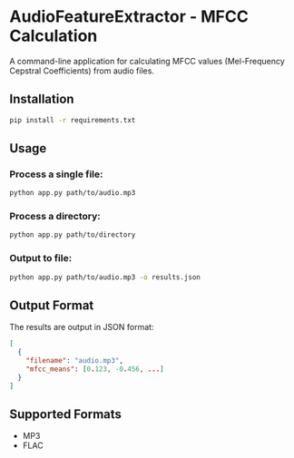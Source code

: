 # AudioFeatureExtractor - MFCC Calculation

A command-line application for calculating MFCC values (Mel-Frequency Cepstral Coefficients) from audio files.

## Installation

```bash
pip install -r requirements.txt
```

## Usage

### Process a single file:
```bash
python app.py path/to/audio.mp3
```

### Process a directory:
```bash
python app.py path/to/directory
```

### Output to file:
```bash
python app.py path/to/audio.mp3 -o results.json
```

## Output Format

The results are output in JSON format:
```json
[
  {
    "filename": "audio.mp3",
    "mfcc_means": [0.123, -0.456, ...]
  }
]
```

## Supported Formats
- MP3
- FLAC 